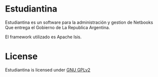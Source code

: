 Estudiantina
========
Estudiantina es un software para la administración y gestion de Netbooks Que entrega el Gobierno de La Republica Argentina.

El framework utilizado es Apache Isis.

License
========

Estudiantina is licensed under [GNU GPLv2](http://www.gnu.org/licenses/gpl-2.0.html)
